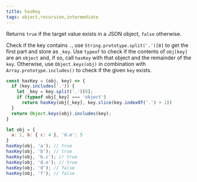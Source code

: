 ```yaml
---
title: hasKey
tags: object,recursion,intermediate
---
```


Returns `true` if the target value exists in a JSON object, `false` otherwise.

Check if the key contains `.`, use `String.prototype.split('.')[0]` to get the first part and store as `_key`.
Use `typeof` to check if the contents of `obj[key]` are an `object` and, if so, call `hasKey` with that object and the remainder of the `key`.
Otherwise, use `Object.keys(obj)` in combination with `Array.prototype.includes()` to check if the given `key` exists.

```js
const hasKey = (obj, key) => {
  if (key.includes('.')) {
    let _key = key.split('.')[0];
    if (typeof obj[_key] === 'object')
      return hasKey(obj[_key], key.slice(key.indexOf('.') + 1))
  }
  return Object.keys(obj).includes(key);
}
```

```js
let obj = {
  a: 1, b: { c: 4 }, 'd.e': 5
}
hasKey(obj, 'a'); // true
hasKey(obj, 'b'); // true
hasKey(obj, 'b.c'); // true
hasKey(obj, 'd.e'); // true
hasKey(obj, 'd'); // false
hasKey(obj, 'f'); // false
```
